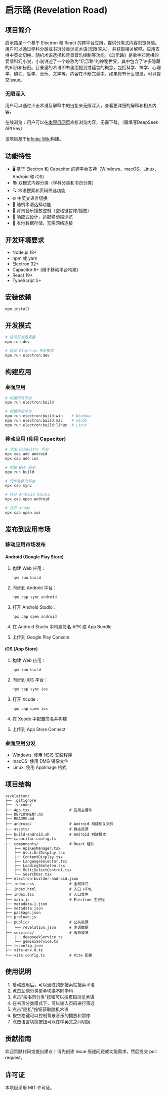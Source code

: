 # 启示路 (Revelation Road)

## 项目简介

启示路是一个基于 Electron 和 React 的跨平台应用，提供分类式内容浏览体验。用户可以通过学科分类或书页分类浏览术语(无限深入)，并获取相关解释。应用支持中英文切换、随机术语选择和背景音乐控制等功能。《启示路》是歌手邓紫棋的爱情科幻小说，小说讲述了一个被称为“启示路”的神秘世界，其中包含了许多隐藏的知识和秘密。目录里的术语即书里面提到或蕴含的概念，包括科学、神学、心理学、编程、哲学、音乐、文学等。内容在不断完善中，如果你有什么想法，可以提交Issue。

### 无限深入

用户可以通过点击术语及解释中的链接来无限深入，查看更详细的解释和相关内容。

在线浏览：用户可以在[本项目网页](https://qcgm1978.github.io/revelation/)直接浏览内容，无需下载。（需填写DeepSeek API key）

该项目基于[Infinite Wiki](https://aistudio.google.com/app/prompts?state=%7B%22ids%22:%5B%221J3Y2wXFzHKha4Qnb7UObSYAucBl1KPBO%22%5D,%22action%22:%22open%22,%22userId%22:%22103462436203651956396%22,%22resourceKeys%22:%7B%7D%7D&amp;usp=sharing)构建。

## 功能特性

- 🖥️ 基于 Electron 和 Capacitor 的跨平台支持（Windows、macOS、Linux、Android 和 iOS）
- 📚 双模式内容分类（学科分类和书页分类）
- 🔍 术语搜索和页码筛选功能
- 🌐 中英文语言切换
- 🎲 随机术语选择功能
- 🎵 背景音乐播放控制（空格键暂停/播放）
- 📱 响应式设计，适配移动端浏览
- 💾 本地数据存储，无需网络连接

## 开发环境要求

- Node.js 18+ 
- npm 或 yarn
- Electron 32+
- Capacitor 6+ (用于移动平台构建)
- React 19+
- TypeScript 5+

## 安装依赖

```bash
npm install
```

## 开发模式

```bash
# 启动开发服务器
npm run dev

# 启动 Electron 开发模式
npm run electron:dev
```

## 构建应用

### 桌面应用

```bash
# 构建所有平台
npm run electron:build

# 构建特定平台
npm run electron:build:win    # Windows
npm run electron:build:mac    # macOS
npm run electron:build:linux  # Linux
```

### 移动应用 (使用 Capacitor)

```bash
# 添加 Capacitor 平台
npx cap add android
npx cap add ios

# 构建 Web 应用
npm run build

# 同步到移动平台
npx cap sync

# 打开 Android Studio
npx cap open android

# 打开 Xcode
npx cap open ios
```

## 发布到应用市场

### 移动应用市场发布

#### Android (Google Play Store)

1. 构建 Web 应用：
   ```bash
   npm run build
   ```

2. 同步到 Android 平台：
   ```bash
   npx cap sync android
   ```

3. 打开 Android Studio：
   ```bash
   npx cap open android
   ```

4. 在 Android Studio 中构建签名 APK 或 App Bundle

5. 上传到 Google Play Console

#### iOS (App Store)

1. 构建 Web 应用：
   ```bash
   npm run build
   ```

2. 同步到 iOS 平台：
   ```bash
   npx cap sync ios
   ```

3. 打开 Xcode：
   ```bash
   npx cap open ios
   ```

4. 在 Xcode 中配置签名并构建

5. 上传到 App Store Connect

### 桌面应用分发

- Windows: 使用 NSIS 安装程序
- macOS: 使用 DMG 镜像文件
- Linux: 使用 AppImage 格式

## 项目结构

```
revelation/
├── .gitignore
├── .vscode/
├── App.tsx                  # 应用主组件
├── DEPLOYMENT.md
├── README.md
├── android/                 # Android 构建相关文件
├── assets/                  # 静态资源
├── build-android.sh         # Android 构建脚本
├── capacitor.config.ts
├── components/              # React 组件
│   ├── ApiKeyManager.tsx
│   ├── AsciiArtDisplay.tsx
│   ├── ContentDisplay.tsx
│   ├── LanguageSelector.tsx
│   ├── LoadingSkeleton.tsx
│   ├── MultiSelectControl.tsx
│   └── SearchBar.tsx
├── electron-builder-android.json
├── index.css                # 全局样式
├── index.html               # 入口 HTML
├── index.tsx                # 入口文件
├── main.js                  # Electron 主进程
├── metadata-1.json
├── metadata.json
├── package.json
├── preload.js
├── public/                  # 公共资源
│   └── revelation.json      # 术语数据
├── services/                # 服务模块
│   ├── deepseekService.ts
│   └── geminiService.ts
├── tsconfig.json
├── vite-env.d.ts
└── vite.config.ts           # Vite 配置
```

## 使用说明

1. 启动应用后，可以通过顶部搜索栏搜索术语
2. 点击左侧分类菜单切换不同学科
3. 点击"按书页分类"按钮可以按页码浏览术语
4. 在书页分类模式下，可以输入页码进行筛选
5. 点击"随机"按钮获取随机术语
6. 按空格键可以控制背景音乐的播放和暂停
7. 点击语言切换按钮可以在中英文之间切换

## 贡献指南

欢迎贡献代码或提出建议！请先创建 issue 描述问题或功能需求，然后提交 pull request。

## 许可证

本项目采用 MIT 许可证。
